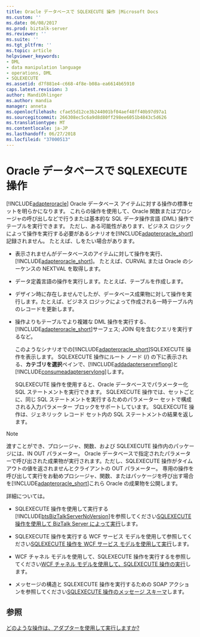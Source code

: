 ```yaml
---
title: Oracle データベースで SQLEXECUTE 操作 |Microsoft Docs
ms.custom: ''
ms.date: 06/08/2017
ms.prod: biztalk-server
ms.reviewer: ''
ms.suite: ''
ms.tgt_pltfrm: ''
ms.topic: article
helpviewer_keywords:
- DML
- data manipulation language
- operations, DML
- SQLEXECUTE
ms.assetid: d7f881e4-c668-4f8e-b08a-ea6614b65910
caps.latest.revision: 3
author: MandiOhlinger
ms.author: mandia
manager: anneta
ms.openlocfilehash: cfae55d12ce3b244001bf04aef48ff40b97d97a1
ms.sourcegitcommit: 266308ec5c6a9d8d80ff298ee6051b4843c5d626
ms.translationtype: MT
ms.contentlocale: ja-JP
ms.lasthandoff: 06/27/2018
ms.locfileid: "37000513"
---
```

# <a name="sqlexecute-operation-in-oracle-database"></a>Oracle データベースで SQLEXECUTE 操作
[!INCLUDE[adapteroracle](../../includes/adapteroracle-md.md)] Oracle データベース アイテムに対する操作の標準セットを明らかになります。 これらの操作を使用して、Oracle 関数またはプロシージャの呼び出しなどで行うまたは基本的な SQL データ操作言語 (DML) 操作でテーブルを実行できます。 ただし、ある可能性があります、ビジネス ロジックによって操作を実行する必要があるシナリオを[!INCLUDE[adapteroracle_short](../../includes/adapteroracle-short-md.md)]記録されません。 たとえば、しをたい場合があります。  
  
- 表示されませんがデータベースのアイテムに対して操作を実行、 [!INCLUDE[adapteroracle_short](../../includes/adapteroracle-short-md.md)]。 たとえば、CURVAL または Oracle のシーケンスの NEXTVAL を取得します。  
  
- データ定義言語の操作を実行します。たとえば、テーブルを作成します。  
  
- デザイン時に存在しませんでしたが、データベース成果物に対して操作を実行します。たとえば、ビジネス ロジックによって作成される一時テーブル内のレコードを更新します。  
  
- 操作よりもテーブルでより複雑な DML 操作を実行する、[!INCLUDE[adapteroracle_short](../../includes/adapteroracle-short-md.md)]サーフェス; JOIN 句を含むクエリを実行するなど。  
  
  このようなシナリオでの[!INCLUDE[adapteroracle_short](../../includes/adapteroracle-short-md.md)]SQLEXECUTE 操作を表示します。 SQLEXECUTE 操作にルート ノード (/) の下に表示される、**カテゴリを選択**ペインで、[!INCLUDE[addadapterservreflong](../../includes/addadapterservreflong-md.md)]と[!INCLUDE[consumeadapterservlong](../../includes/consumeadapterservlong-md.md)]します。  
  
  SQLEXECUTE 操作を使用すると、Oracle データベースでパラメーター化 SQL ステートメントを実行できます。 SQLEXECUTE 操作では、セットごとに、同じ SQL ステートメントを実行するためのパラメーター セットで構成される入力パラメーター ブロックをサポートしています。 SQLEXECUTE 操作は、ジェネリック レコード セット内の SQL ステートメントの結果を返します。  
  
> [!NOTE]
>  渡すことができ、プロシージャ、関数、および SQLEXECUTE 操作内のパッケージには、IN OUT パラメーター。 Oracle データベースで指定されたパラメーターで呼び出された成果物が実行されます。ただし、SQLEXECUTE 操作がタイムアウトの値を返されませんとクライアントの OUT パラメーター。 専用の操作を呼び出して実行をお勧めプロシージャ、関数、またはパッケージを呼び出す場合を[!INCLUDE[adapteroracle_short](../../includes/adapteroracle-short-md.md)]これら Oracle の成果物を公開します。  
  
 詳細については。  
  
- SQLEXECUTE 操作を使用して実行する[!INCLUDE[btsBizTalkServerNoVersion](../../includes/btsbiztalkservernoversion-md.md)]を参照してください[SQLEXECUTE 操作を使用して BizTalk Server によって実行](../../adapters-and-accelerators/adapter-oracle-database/run-sqlexecute-operation-in-oracle-database-using-biztalk-server.md)します。  
  
- SQLEXECUTE 操作を実行する WCF サービス モデルを使用して参照してください[SQLEXECUTE 操作を WCF サービス モデルを使用して実行](../../adapters-and-accelerators/adapter-oracle-database/run-sqlexecute-operation-in-oracle-database-using-the-wcf-service-model.md)します。  
  
- WCF チャネル モデルを使用して、SQLEXECUTE 操作を実行するを参照してください[WCF チャネル モデルを使用して、SQLEXECUTE 操作の実行](../../adapters-and-accelerators/adapter-oracle-database/run-a-sqlexecute-operation-in-oracle-database-using-the-wcf-channel-model.md)します。  
  
- メッセージの構造と SQLEXECUTE 操作を実行するための SOAP アクションを参照してください[SQLEXECUTE 操作のメッセージ スキーマ](../../adapters-and-accelerators/adapter-oracle-database/message-schemas-for-the-sqlexecute-operation.md)します。  
  
## <a name="see-also"></a>参照  
 [どのような操作は、アダプターを使用して実行しますか?](https://msdn.microsoft.com/library/cc185219(v=bts.10).aspx)